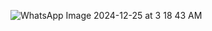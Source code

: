 ![WhatsApp Image 2024-12-25 at 3 18 43 AM](https://github.com/user-attachments/assets/a2808bce-0b55-49a9-b181-c12ed1981277)
